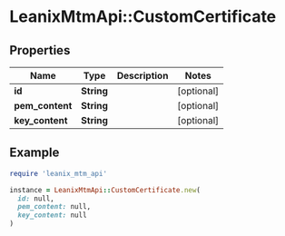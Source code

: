 # LeanixMtmApi::CustomCertificate

## Properties

| Name | Type | Description | Notes |
| ---- | ---- | ----------- | ----- |
| **id** | **String** |  | [optional] |
| **pem_content** | **String** |  | [optional] |
| **key_content** | **String** |  | [optional] |

## Example

```ruby
require 'leanix_mtm_api'

instance = LeanixMtmApi::CustomCertificate.new(
  id: null,
  pem_content: null,
  key_content: null
)
```

